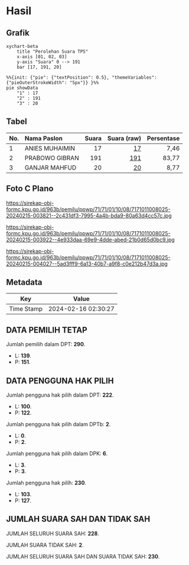 # Hasil

## Grafik

```mermaid
xychart-beta
    title "Perolehan Suara TPS"
    x-axis [01, 02, 03]
    y-axis "Suara" 0 --> 191
    bar [17, 191, 20]
```

```mermaid
%%{init: {"pie": {"textPosition": 0.5}, "themeVariables": {"pieOuterStrokeWidth": "5px"}} }%%
pie showData
    "1" : 17
    "2" : 191
    "3" : 20
```

## Tabel

| No. | Nama Paslon    | Suara | Suara (raw) | Persentase |
|:--- |:-------------- | -----:| -----------:| ----------:|
| 1   | ANIES MUHAIMIN | 17    | [17][p-1]   | 7,46       |
| 2   | PRABOWO GIBRAN | 191   | [191][p-2]  | 83,77      |
| 3   | GANJAR MAHFUD  | 20    | [20][p-3]   | 8,77       |


[p-1]: https://github.com/gigit-pemilu/pemilu-2024-71-sulawesi-utara/blob/main/pilpres/hitung-suara/sub/71-sulawesi-utara/sub/71-kota-manado/sub/01-bunaken/sub/1008-bailang/sub/025-tps/sub/paslon-1.txt
[p-2]: https://github.com/gigit-pemilu/pemilu-2024-71-sulawesi-utara/blob/main/pilpres/hitung-suara/sub/71-sulawesi-utara/sub/71-kota-manado/sub/01-bunaken/sub/1008-bailang/sub/025-tps/sub/paslon-2.txt
[p-3]: https://github.com/gigit-pemilu/pemilu-2024-71-sulawesi-utara/blob/main/pilpres/hitung-suara/sub/71-sulawesi-utara/sub/71-kota-manado/sub/01-bunaken/sub/1008-bailang/sub/025-tps/sub/paslon-3.txt

## Foto C Plano

https://sirekap-obj-formc.kpu.go.id/963b/pemilu/ppwp/71/71/01/10/08/7171011008025-20240215-003821--2c431df3-7995-4a4b-bda9-80a63d4cc57c.jpg

https://sirekap-obj-formc.kpu.go.id/963b/pemilu/ppwp/71/71/01/10/08/7171011008025-20240215-003922--4e933daa-69e9-4dde-abed-21b0d65d0bc9.jpg

https://sirekap-obj-formc.kpu.go.id/963b/pemilu/ppwp/71/71/01/10/08/7171011008025-20240215-004027--5ad3fff9-6a13-40b7-a9f8-c0e212b47d3a.jpg


## Metadata

| Key        | Value               |
| ---------- | ------------------- |
| Time Stamp | 2024-02-16 02:30:27 |


## DATA PEMILIH TETAP

Jumlah pemilih dalam DPT: **290**.
 * L: **139**.
 * P: **151**.

## DATA PENGGUNA HAK PILIH

Jumlah pengguna hak pilih dalam DPT: **222**.
 * L: **100**.
 * P: **122**.

Jumlah pengguna hak pilih dalam DPTb: **2**.
 * L: **0**.
 * P: **2**.

Jumlah pengguna hak pilih dalam DPK: **6**.
 * L: **3**.
 * P: **3**.

Jumlah pengguna hak pilih: **230**.
 * L: **103**.
 * P: **127**.

## JUMLAH SUARA SAH DAN TIDAK SAH

JUMLAH SELURUH SUARA SAH: **228**.

JUMLAH SUARA TIDAK SAH: **2**.

JUMLAH SELURUH SUARA SAH DAN SUARA TIDAK SAH: **230**.


